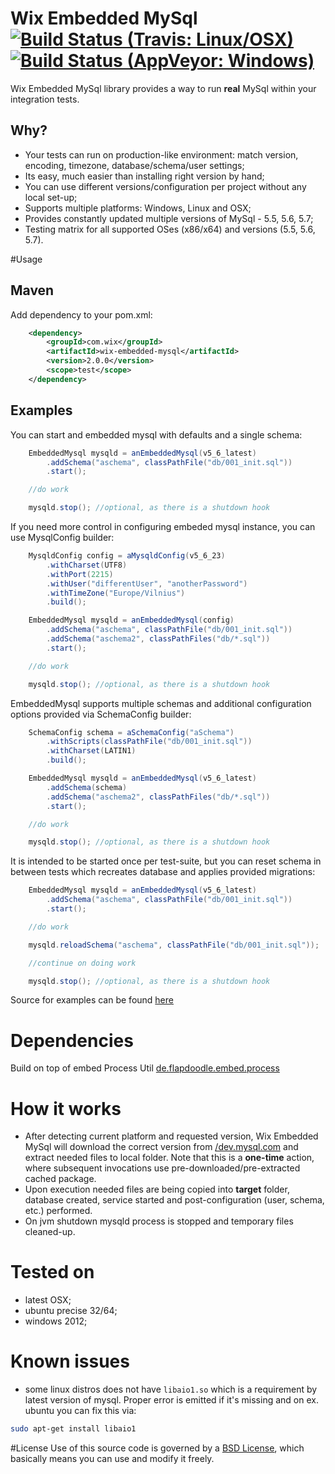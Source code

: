 # Wix Embedded MySql [![Build Status (Travis: Linux/OSX)](https://img.shields.io/travis/wix/wix-embedded-mysql.svg?label=linux%2FOSX%20build)](https://travis-ci.org/wix/wix-embedded-mysql) [![Build Status (AppVeyor: Windows)](https://img.shields.io/appveyor/ci/viliusl/wix-embedded-mysql.svg?label=windows%20build)](https://ci.appveyor.com/project/viliusl/wix-embedded-mysql)

Wix Embedded MySql library provides a way to run **real** MySql within your integration tests.

## Why?
- Your tests can run on production-like environment: match version, encoding, timezone, database/schema/user settings;
- Its easy, much easier than installing right version by hand;
- You can use different versions/configuration per project without any local set-up;
- Supports multiple platforms: Windows, Linux and OSX;
- Provides constantly updated multiple versions of MySql - 5.5, 5.6, 5.7;
- Testing matrix for all supported OSes (x86/x64) and versions (5.5, 5.6, 5.7).

#Usage
## Maven
Add dependency to your pom.xml:

```xml
    <dependency>
        <groupId>com.wix</groupId>
        <artifactId>wix-embedded-mysql</artifactId>
        <version>2.0.0</version>
        <scope>test</scope>
    </dependency>        
```

## Examples

You can start and embedded mysql with defaults and a single schema:

```java
    EmbeddedMysql mysqld = anEmbeddedMysql(v5_6_latest)
        .addSchema("aschema", classPathFile("db/001_init.sql"))
        .start();

    //do work

    mysqld.stop(); //optional, as there is a shutdown hook
```

If you need more control in configuring embeded mysql instance, you can use MysqlConfig builder:

```java
    MysqldConfig config = aMysqldConfig(v5_6_23)
        .withCharset(UTF8)
        .withPort(2215)
        .withUser("differentUser", "anotherPassword")
        .withTimeZone("Europe/Vilnius")
        .build();

    EmbeddedMysql mysqld = anEmbeddedMysql(config)
        .addSchema("aschema", classPathFile("db/001_init.sql"))
        .addSchema("aschema2", classPathFiles("db/*.sql"))
        .start();

    //do work

    mysqld.stop(); //optional, as there is a shutdown hook
```

EmbeddedMysql supports multiple schemas and additional configuration options provided via SchemaConfig builder:

```java
    SchemaConfig schema = aSchemaConfig("aSchema")
        .withScripts(classPathFile("db/001_init.sql"))
        .withCharset(LATIN1)
        .build();

    EmbeddedMysql mysqld = anEmbeddedMysql(v5_6_latest)
        .addSchema(schema)
        .addSchema("aschema2", classPathFiles("db/*.sql"))
        .start();

    //do work

    mysqld.stop(); //optional, as there is a shutdown hook
```

It is intended to be started once per test-suite, but you can reset schema in between tests which recreates database and applies provided migrations:

```java
    EmbeddedMysql mysqld = anEmbeddedMysql(v5_6_latest)
        .addSchema("aschema", classPathFile("db/001_init.sql"))
        .start();

    //do work

    mysqld.reloadSchema("aschema", classPathFile("db/001_init.sql"));

    //continue on doing work

    mysqld.stop(); //optional, as there is a shutdown hook
```

Source for examples can be found [here](https://github.com/wix/wix-embedded-mysql/blob/master/src/test/scala/com/wix/mysql/JavaUsageExamplesTest.java)

# Dependencies
Build on top of embed Process Util [de.flapdoodle.embed.process](https://github.com/flapdoodle-oss/de.flapdoodle.embed.process)

# How it works
 - After detecting current platform and requested version, Wix Embedded MySql will download the correct version from [/dev.mysql.com](http://dev.mysql.com/get/Downloads/) and extract needed files to local folder. Note that this is a **one-time** action, where subsequent invocations use pre-downloaded/pre-extracted cached package.
 - Upon execution needed files are being copied into **target** folder, database created, service started and post-configuration (user, schema, etc.) performed.
 - On jvm shutdown mysqld process is stopped and temporary files cleaned-up.

# Tested on
 - latest OSX;
 - ubuntu precise 32/64;
 - windows 2012;

# Known issues
 - some linux distros does not have `libaio1.so` which is a requirement by latest version of mysql. Proper error is emitted if it's missing and on ex. ubuntu you can fix this via:
```bash
sudo apt-get install libaio1
```

#License
Use of this source code is governed by a [BSD License](LICENSE.md), which basically means you can use and modify it freely.
